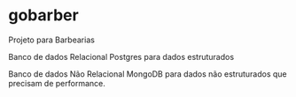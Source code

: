 # gobarber
Projeto para Barbearias

Banco de dados Relacional Postgres para dados estruturados

Banco de dados Não Relacional MongoDB para dados não estruturados que precisam de performance.
